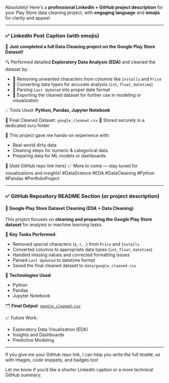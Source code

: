 Absolutely! Here's a **professional LinkedIn + GitHub project description** for your Play Store data cleaning project, with **engaging language** and **emojis** for clarity and appeal:

---

### ✅ **LinkedIn Post Caption (with emojis)**

🚀 **Just completed a full Data Cleaning project on the Google Play Store Dataset!**

🔍 Performed detailed **Exploratory Data Analysis (EDA)** and cleaned the dataset by:

* 🧼 Removing unwanted characters from columns like `Installs` and `Price`
* 🔢 Converting data types for accurate analysis (`int`, `float`, `datetime`)
* 📅 Parsing `Last Updated` into proper date format
* 📁 Exporting the cleaned dataset for further use in modeling or visualization

💡 Tools Used: **Python, Pandas, Jupyter Notebook**

📂 Final Cleaned Dataset: `google_cleaned.csv`
📍 Stored securely in a dedicated `data` folder

🧠 This project gave me hands-on experience with:

* Real-world dirty data
* Cleaning steps for numeric & categorical data
* Preparing data for ML models or dashboards

🔗 \[Add GitHub repo link here]
📈 More to come — stay tuned for visualizations and insights!
\#DataScience #EDA #DataCleaning #Python #Pandas #PortfolioProject

---

### ✅ **GitHub Repository README Section (or project description)**

#### 🧼 Google Play Store Dataset Cleaning (EDA + Data Cleaning)

This project focuses on **cleaning and preparing the Google Play Store dataset** for analysis or machine learning tasks.

🔧 **Key Tasks Performed**:

* Removed special characters (`$`, `+`, `,`) from `Price` and `Installs`
* Converted columns to appropriate data types (`int`, `float`, `datetime`)
* Handled missing values and corrected formatting issues
* Parsed `Last Updated` to datetime format
* Saved the final cleaned dataset to `data/google_cleaned.csv`

📁 **Technologies Used**:

* Python
* Pandas
* Jupyter Notebook

🗂️ **Final Output**: [`google_cleaned.csv`](./data/google_cleaned.csv)

📈 Future Work:

* Exploratory Data Visualization (EDA)
* Insights and Dashboards
* Predictive Modeling

---

If you give me your GitHub repo link, I can help you write the full `README.md` with images, code snippets, and badges too!

Let me know if you’d like a shorter LinkedIn caption or a more technical GitHub summary.
